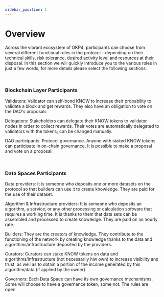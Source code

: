 ```yaml
---
sidebar_position: 1
---
```


# Overview

Across the vibrant ecosystem of OKP4, participants can choose from several different functional roles in the protocol - depending on their technical skills, risk tolerance, desired activity level and resources at their disposal. In this section we will quickly introduce you to the various roles in just a few words, for more details please select the following sections.

</br>

### Blockchain Layer Participants

Validators: Validator can self-bond KNOW to increase their probability to validate a block and get rewards. They also have an obligation to vote on the DAO's proposals

Delegators: Stakeholders can delegate their KNOW tokens to validator nodes in order to collect rewards. Their votes are automatically delegated to validators with the tokens; can be changed manually.

DAO participants: Protocol governance. Anyone with staked KNOW tokens can participate in on-chain governance. It is possible to make a proposal and vote on a proposal.

</br>

### Data Spaces Participants

Data providers: It is someone who deposits one or more datasets on the protocol so that builders can use it to create knowledge. They are paid for the use of their dataset. 

Algorithm & Infrastructure providers: It is someone who deposits an algorithm, a service, or any other processing or calculation software that requires a working time. It is thanks to them that data sets can be assembled and processed to create knowledge. They are paid on an hourly rate.

Builders: They are the creators of knowledge. They contribute to the functioning of the network by creating knowledge thanks to the data and algorithms/infrastructure deposited by the providers.

Curators: Curators can stake KNOW tokens on data and algorithms/infrastructure (not necessarily hiw own) to increase visibility and trust, as well as to obtain a portion of the income generated by this algorithm/data (if applied by the owner).

Governors: Each Data Space can have its own governance mechamisms. Some will choose to have a governance token, some not. The rules are open.
